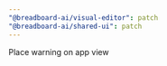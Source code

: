 ```yaml
---
"@breadboard-ai/visual-editor": patch
"@breadboard-ai/shared-ui": patch
---
```


Place warning on app view
